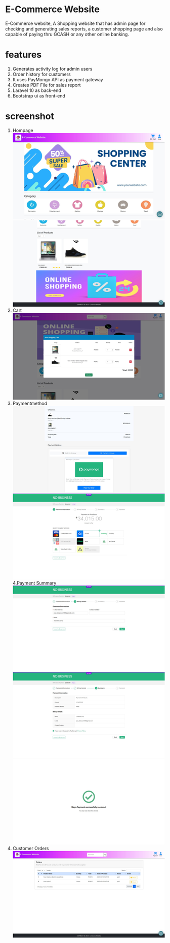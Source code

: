 # E-Commerce Website
 E-Commerce website, A Shopping website that has admin page for checking and generating sales reports, a customer shopping page and also capable of paying thru GCASH or any other online banking. 

# features
 1. Generates activity log for admin users
 2. Order history for customers
 3. It uses PayMongo API as payment gateway
 4. Creates PDF File for sales report
 5. Laravel 10 as back-end
 6. Bootstrap ui as front-end

# screenshot
 1. Hompage
  ![alt text](https://github.com/No-Spacing/E_Commerce_Website/blob/main/screenshot/screenshot1.jpg)
  ![alt text](https://github.com/No-Spacing/E_Commerce_Website/blob/main/screenshot/screenshot2.jpg)
 2. Cart
  ![alt text](https://github.com/No-Spacing/E_Commerce_Website/blob/main/screenshot/screenshot3.jpg)
 3. Paymentmethod
  ![alt text](https://github.com/No-Spacing/E_Commerce_Website/blob/main/screenshot/screenshot4.jpg)
  ![alt text](https://github.com/No-Spacing/E_Commerce_Website/blob/main/screenshot/screenshot5.jpg)
 4.Payment Summary
  ![alt text](https://github.com/No-Spacing/E_Commerce_Website/blob/main/screenshot/screenshot6.jpg)
  ![alt text](https://github.com/No-Spacing/E_Commerce_Website/blob/main/screenshot/screenshot7.jpg)
  ![alt text](https://github.com/No-Spacing/E_Commerce_Website/blob/main/screenshot/screenshot8.jpg)
 5. Customer Orders
  ![alt text](https://github.com/No-Spacing/E_Commerce_Website/blob/main/screenshot/screenshot9.jpg)
